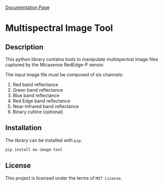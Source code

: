 [Documentation Page](https://andrematte.github.io/ms-image-tool/)

# Multispectral Image Tool

## Description 

This python library contains tools to manipulate multispectral image files captured by the Micasense RedEdge-P sensor. 

The input image file must be composed of six channels:

1. Red band reflectance
2. Green band reflectance
3. Blue band reflectance
4. Red Edge band reflectance
5. Near-infrared band reflectance
6. Binary cutline (optional)

## Installation

The library can be installed with `pip`.

```bash
pip install ms-image-tool
```

## License

This project is licensed under the terms of `MIT License`.